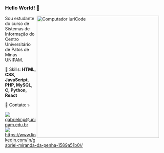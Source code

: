 ### Hello World! 👋

<img src="https://raw.githubusercontent.com/MicaelliMedeiros/micaellimedeiros/master/image/computer-illustration.png" min-width="400px" max-width="400px" width="400px" align="right" alt="Computador iuriCode">
<p align="left"> 
  Sou estudante do curso de Sistemas de Informação do Centro Universitário de Patos de Minas - UNIPAM.
</p>

<p align="left">
  🤹 Skills: <strong>HTML, CSS, JavaScript, PHP, MySQL, C, Python, React</strong>
</p>

<p align="left">
  💌 Contato: ⤵️
</p>
<p align="left">
  <a href="#" alt="Gmail">
  <img src="https://img.shields.io/badge/-Gmail-FF0000?style=flat-square&labelColor=FF0000&logo=gmail&logoColor=white&link=https://mail.google.com/mail/u/1/#inbox" />gabrielmp@unipam.edu.br</a><br>
  <a href="#" alt="Linkedin">
  <img src="https://img.shields.io/badge/-Linkedin-0e76a8?style=flat-square&logo=Linkedin&logoColor=white&link=https://www.linkedin.com/in/pedro-arthur-74b0b91a2/" />https://www.linkedin.com/in/gabriel-miranda-da-penha-1589a51b0//</a><br>
